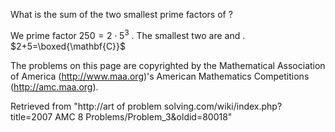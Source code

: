 What is the sum of the two smallest prime factors of  ?  

We prime factor   $250=2\cdot5^{3}$  . The smallest two are  and .   $2+5=\boxed{\mathbf{C}}$  

The problems on this page are copyrighted by the Mathematical Association of America (http://www.maa.org)'s American Mathematics Competitions (http://amc.maa.org).  

Retrieved from "http://art of problem solving.com/wiki/index.php? title=2007 AMC 8 Problems/Problem_3&oldid=80018"  